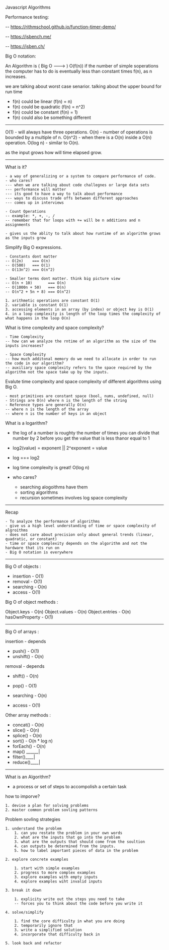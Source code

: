 Javascript Algorithms

Performance testing:

-- https://rithmschool.github.io/function-timer-demo/

-- https://jsbench.me/

-- https://jsben.ch/

Big O notation:

An Algorithm is ( Big O ---> ) O(f(n)) if the number of simple soperations the computer has to do is eventually less than constant times f(n), as n increases.

we are talking about worst case senarior. talking about the upper bound for run time

- f(n) could be linear (f(n) = n)
- f(n) could be quadratic (f(n) = n^2)
- f(n) could be constant (f(n) = 1)
- f(n) could also be something different

*********************************************************************************************

O(1)     - will always have three operations.
O(n)     - number of operations is bounded by a multiple of n.
O(n^2)   - when there is a O(n) inside a O(n) operation.
O(log n) - similar to O(n).

as the input grows how will time elapsed grow.

*********************************************************************************************
What is it? 

    - a way of generalizing or a system to compare performance of code.
    - who cares?
    --- when we are talking about code challegnes or large data sets
    --- performance will matter
    --- its good to have a way to talk about performance
    --- ways to discuss trade offs between different approaches
    --- comes up in interviews

    - Count Operations
    -- example: *, +, -, /
    -- remember that for loops with += will be n additions and n assignments

    - gives us the ablity to talk about how runtime of an algorithm grows as the inputs grow

Simplify Big O expressions.

    - Constants dont matter
    -- O(2n)    === O(n)
    -- O(500)   === O(1)
    -- O(13n^2) === O(n^2)

    - Smaller terms dont matter. think big picture view
    -- O(n + 10)       === O(n)
    -- O(1000n + 50)   === O(n)
    -- O(n^2 + 5n + 8) === O(n^2)

    1. arithmetic operations are constant O(1)
    2. variable is constant O(1)
    3. accessing elements in an array (by index) or object key is O(1)
    4. in a loop complexity is length of the loop times the complexity of what happens in the loop O(n)
    

What is time complexity and space complexity?

    - Time Complexity
    -- how can we analyze the rntime of an algorithm as the size of the inputs increases?

    - Space Complexity
    -- how much additonal memory do we need to allocate in order to run the code in our algorithm?
    -- auxiliary space complexity refers to the space required by the algorithm not the space take up by the inputs.

Evalute time complexity and space complexity of different algorithms using Big O.

    - most primitives are constant space (bool, nums, undefined, null)
    - Strings are O(n) where n is the length of the string
    - Reference types are generally O(n)
    -- where n is the length of the array
    -- where n is the number of keys in an object

What is a logarithm?

- the log of a number is roughty the number of times you can divide that number by 2 before you get the value that is less thanor equal to 1
- log2(value) = exponent || 2^exponent = value
- log === log2
- log time complexity is great! O(log n)

- who cares?

    - searching alogoithms have them
    - sorting algorithms
    - recursion sometimes involves log space complexity

*********************************************************************************************

Recap

    - To analyze the performance of algorithms
    - give us a high level understanding of time or space complexity of algroithms
    - does not care about precision only about general trends (linear, quadratic, or constant)
    - time or space complexity depends on the algorithm and not the hardware that its run on
    - Big O notation is everywhere

*********************************************************************************************

Big O of objects :

- insertion - O(1)
- removal   - O(1)
- searching - O(n)
- access    - O(1)

Big O of object methods :

Object.keys    - O(n)
Object.values  - O(n)
Object.entries - O(n)
hasOwnProperty - O(1)

*********************************************************************************************

Big O of arrays :

insertion  - depends

- push()     - O(1)
- unshift()  - O(n)

removal    - depends

- shift()    - O(n)
- pop()      - O(1)

- searching  - O(n)
- access     - O(1)

Other array methods :

- concat()  - O(n)
- slice()   - O(n)
- splice()  - O(n)
- sort()    - O(n * log n)
- forEach() - O(n)
- map() ______|
- filter()____|
- reduce()____|

*********************************************************************************************

What is an Algorithm? 

- a process or set of steps to accompolish a certain task

how to imporve?

    1. devise a plan for solving problems
    2. master common problem sovling patterns

Problem sovling strategies

    1. understand the problem
        1. can you restate the problem in your own words
        2. what are the inputs that go into the problem
        3. what are the outputs that should come from the soultion 
        4. can outputs be determined from the inputs.
        5. how to label important pieces of data in the problem

    2. explore concrete examples

        1. start with simple examples
        2. progress to more complex examples
        3. explore examples with empty inputs
        4. explore examples wiht invalid inputs

    3. break it down

        1. explicity write out the steps you need to take
        -- forces you to think about the code before you write it

    4. solve/simplify

        1. find the core difficulty in what you are doing
        2. temporarily ignore that
        3. write a simplified solution 
        4. incorporate that difficulty back in

    5. look back and refactor
